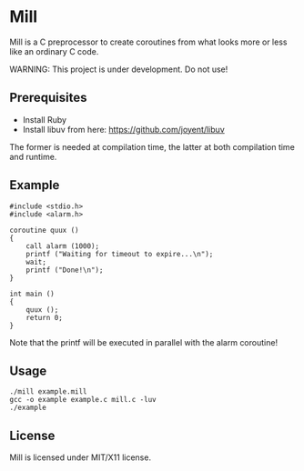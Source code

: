 Mill
====

Mill is a C preprocessor to create coroutines from what looks more or less
like an ordinary C code.

WARNING: This project is under development. Do not use!

## Prerequisites

* Install Ruby
* Install libuv from here: https://github.com/joyent/libuv

The former is needed at compilation time, the latter at both compilation time
and runtime.

## Example

```
#include <stdio.h>
#include <alarm.h>

coroutine quux ()
{
    call alarm (1000);
    printf ("Waiting for timeout to expire...\n");
    wait;
    printf ("Done!\n");
}

int main ()
{
    quux ();
    return 0;
}
```

Note that the printf will be executed in parallel with the alarm coroutine!

## Usage

```
./mill example.mill
gcc -o example example.c mill.c -luv
./example
```

## License

Mill is licensed under MIT/X11 license.
